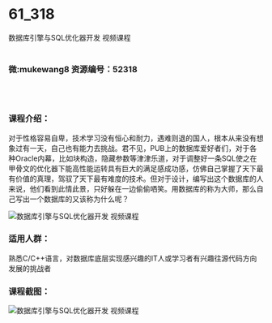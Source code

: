 # 61_318
数据库引擎与SQL优化器开发 视频课程
<br/></br>
<h3>微:mukewang8 资源编号：52318</h3>
<br/></br>
<h3>课程介绍：</h3>
<p>对于性格容易自卑，技术学习没有恒心和耐力，遇难则退的国人，根本从来没有想象过有一天，自己也有能力去挑战。君不见，PUB上的数据库爱好者们，对于各种Oracle内幕，比如块构造，隐藏参数等津津乐道，对于调整好一条SQL使之在甲骨文的优化器下能高性能运转具有巨大的满足感成功感，仿佛自己掌握了天下最有价值的真理，驾驭了天下最有难度的技术。但对于设计，编写出这个数据库的人来说，他们看到此情此景，只好躲在一边偷偷哂笑。用数据库的称为大师，那么自己写出一个数据库的又该称为什么呢？</p>
<p><img src="https://www.ko996.com/wp-content/uploads/img/2018/02/2-8-300x184.png" alt="数据库引擎与SQL优化器开发 视频课程"></p>
<h3>适用人群：</h3>
<p>熟悉C/C++语言，对数据库底层实现感兴趣的IT人或学习者有兴趣往源代码方向发展的挑战者</p>
<h3>课程截图：</h3>
<p><img src="https://www.ko996.com/wp-content/uploads/img/2018/02/3-2-300x281.png" alt="数据库引擎与SQL优化器开发 视频课程"></p>
<p>&nbsp;</p>
